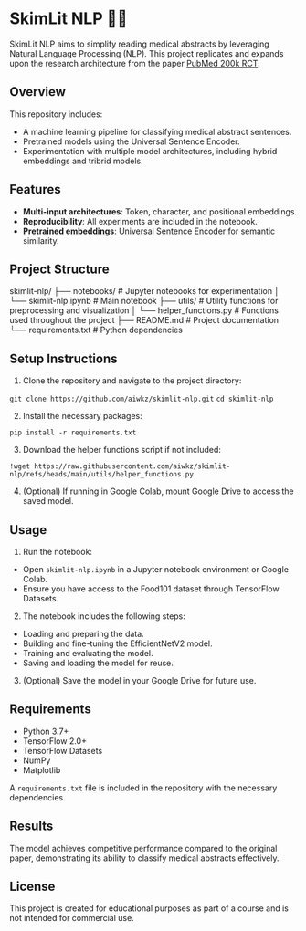 # SkimLit NLP 📄🔥

SkimLit NLP aims to simplify reading medical abstracts by leveraging Natural Language Processing (NLP). This project replicates and expands upon the research architecture from the paper [PubMed 200k RCT](https://arxiv.org/abs/1710.06071).

## Overview

This repository includes:

-   A machine learning pipeline for classifying medical abstract sentences.
-   Pretrained models using the Universal Sentence Encoder.
-   Experimentation with multiple model architectures, including hybrid embeddings and tribrid models.

## Features

-   **Multi-input architectures**: Token, character, and positional embeddings.
-   **Reproducibility**: All experiments are included in the notebook.
-   **Pretrained embeddings**: Universal Sentence Encoder for semantic similarity.

## Project Structure

skimlit-nlp/
├── notebooks/ # Jupyter notebooks for experimentation
│ └── skimlit-nlp.ipynb # Main notebook
├── utils/ # Utility functions for preprocessing and visualization
│ └── helper_functions.py # Functions used throughout the project
├── README.md # Project documentation
└── requirements.txt # Python dependencies

## Setup Instructions

1. Clone the repository and navigate to the project directory:

`git clone https://github.com/aiwkz/skimlit-nlp.git`
`cd skimlit-nlp`

2. Install the necessary packages:

`pip install -r requirements.txt`

3. Download the helper functions script if not included:

`!wget https://raw.githubusercontent.com/aiwkz/skimlit-nlp/refs/heads/main/utils/helper_functions.py`

4. (Optional) If running in Google Colab, mount Google Drive to access the saved model.

## Usage

1. Run the notebook:

-   Open `skimlit-nlp.ipynb` in a Jupyter notebook environment or Google Colab.
-   Ensure you have access to the Food101 dataset through TensorFlow Datasets.

2. The notebook includes the following steps:

-   Loading and preparing the data.
-   Building and fine-tuning the EfficientNetV2 model.
-   Training and evaluating the model.
-   Saving and loading the model for reuse.

3. (Optional) Save the model in your Google Drive for future use.

## Requirements

-   Python 3.7+
-   TensorFlow 2.0+
-   TensorFlow Datasets
-   NumPy
-   Matplotlib

A `requirements.txt` file is included in the repository with the necessary dependencies.

## Results

The model achieves competitive performance compared to the original paper, demonstrating its ability to classify medical abstracts effectively.

## License

This project is created for educational purposes as part of a course and is not intended for commercial use.
